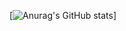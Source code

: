 [![Anurag's GitHub stats](https://github-readme-stats.vercel.app/api?username=justynpollard1&show_icons=true&theme=radical)]
